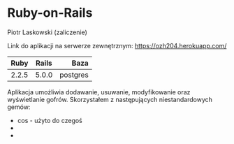 # Ruby-on-Rails

Piotr Laskowski (zaliczenie) 

Link do aplikacji na serwerze zewnętrznym:
https://ozh204.herokuapp.com/

		
| Ruby         | Rails           | Baza  |
| ------------- |:-------------:| -----:|
| 2.2.5      | 5.0.0 | postgres |

Aplikacja umożliwia dodawanie, usuwanie, modyfikowanie oraz wyświetlanie gofrów.
Skorzystałem z następujących niestandardowych gemów:
- cos - użyto do czegoś
-
-
